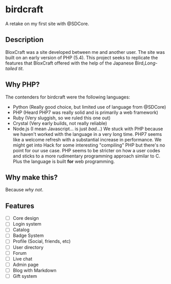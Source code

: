 # birdcraft
A retake on my first site with @SDCore.

## Description
BloxCraft was a site developed between me and another user.
The site was built on an early version of PHP (5.4).
This project seeks to replicate the features that BloxCraft offered with the help of the Japanese Bird,*Long-tailed tit*.

## Why PHP?
The contenders for birdcraft were the following languages:
* Python (Really good choice, but limited use of language from @SDCore)
* PHP (Heard PHP7 was really solid and is primarily a web framework)
* Ruby (Very sluggish, so we ruled this one out)
* Crystal (Very early builds, not really reliable)
* Node.js (I mean Javascript... is just *bad*...)
We stuck with PHP because we haven't worked with the language in a very long time.
PHP7 seems like a welcome refresh with a substantial increase in performance.
We might get into Hack for some interesting "compiling" PHP but there's no point for our use case.
PHP seems to be stricter on how a user codes and sticks to a more rudimentary programming approach similar to C.
Plus the language is built **for** web programming.

## Why make this?
Because *why not*.

## Features
* [ ] Core design
* [ ] Login system
* [ ] Catalog
* [ ] Badge System
* [ ] Profile (Social, friends, etc)
* [ ] User directory
* [ ] Forum
* [ ] Live chat
* [ ] Admin page
* [ ] Blog with Markdown
* [ ] Gift system

